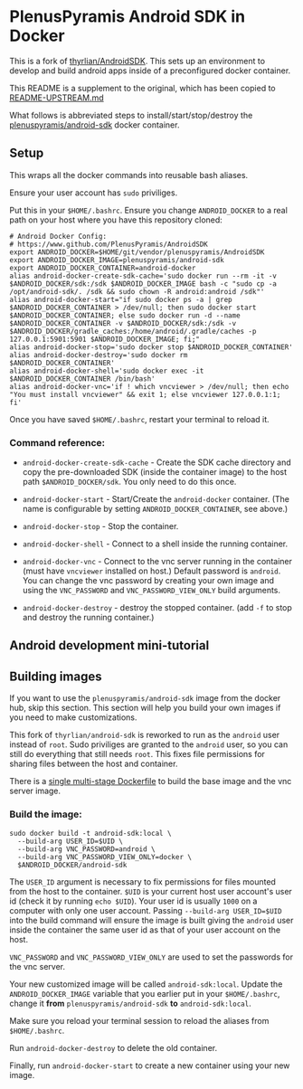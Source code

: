 # PlenusPyramis Android SDK in Docker

This is a fork of [thyrlian/AndroidSDK](https://github.com/thyrlian/AndroidSDK).
This sets up an environment to develop and build android apps inside of a
preconfigured docker container.

This README is a supplement to the original, which has been copied to
[README-UPSTREAM.md](README-UPSTREAM.md)

What follows is abbreviated steps to install/start/stop/destroy the
[plenuspyramis/android-sdk](https://hub.docker.com/r/plenuspyramis/android-sdk)
docker container.

## Setup

This wraps all the docker commands into reusable bash aliases.

Ensure your user account has `sudo` priviliges.

Put this in your `$HOME/.bashrc`. Ensure you change `ANDROID_DOCKER` to a real
path on your host where you have this repository cloned:

```
# Android Docker Config:
# https://www.github.com/PlenusPyramis/AndroidSDK
export ANDROID_DOCKER=$HOME/git/vendor/plenuspyramis/AndroidSDK
export ANDROID_DOCKER_IMAGE=plenuspyramis/android-sdk
export ANDROID_DOCKER_CONTAINER=android-docker
alias android-docker-create-sdk-cache='sudo docker run --rm -it -v $ANDROID_DOCKER/sdk:/sdk $ANDROID_DOCKER_IMAGE bash -c "sudo cp -a /opt/android-sdk/. /sdk && sudo chown -R android:android /sdk"'
alias android-docker-start="if sudo docker ps -a | grep $ANDROID_DOCKER_CONTAINER > /dev/null; then sudo docker start $ANDROID_DOCKER_CONTAINER; else sudo docker run -d --name $ANDROID_DOCKER_CONTAINER -v $ANDROID_DOCKER/sdk:/sdk -v $ANDROID_DOCKER/gradle_caches:/home/android/.gradle/caches -p 127.0.0.1:5901:5901 $ANDROID_DOCKER_IMAGE; fi;"
alias android-docker-stop='sudo docker stop $ANDROID_DOCKER_CONTAINER'
alias android-docker-destroy='sudo docker rm $ANDROID_DOCKER_CONTAINER'
alias android-docker-shell='sudo docker exec -it $ANDROID_DOCKER_CONTAINER /bin/bash'
alias android-docker-vnc='if ! which vncviewer > /dev/null; then echo "You must install vncviewer" && exit 1; else vncviewer 127.0.0.1:1; fi'
```

Once you have saved `$HOME/.bashrc`, restart your terminal to reload it.

### Command reference:

 * `android-docker-create-sdk-cache` - Create the SDK cache directory and copy
   the pre-downloaded SDK (inside the container image) to the host path
   `$ANDROID_DOCKER/sdk`. You only need to do this once.

 * `android-docker-start` - Start/Create the `android-docker` container. (The
   name is configurable by setting `ANDROID_DOCKER_CONTAINER`, see above.)

 * `android-docker-stop` - Stop the container.

 * `android-docker-shell` - Connect to a shell inside the running container.

 * `android-docker-vnc` - Connect to the vnc server running in the container
   (must have `vncviewer` installed on host.) Default password is `android`. You
   can change the vnc password by creating your own image and using the
   `VNC_PASSWORD` and `VNC_PASSWORD_VIEW_ONLY` build arguments.

 * `android-docker-destroy` - destroy the stopped container. (add `-f` to stop
   and destroy the running container.)

## Android development mini-tutorial



## Building images

If you want to use the `plenuspyramis/android-sdk` image from the docker hub,
skip this section. This section will help you build your own images if you need
to make customizations.

This fork of `thyrlian/android-sdk` is reworked to run as the `android` user
instead of `root`. Sudo priviliges are granted to the `android` user, so you can
still do everything that still needs `root`. This fixes file permissions for
sharing files between the host and container.

There is a [single multi-stage Dockerfile](android-sdk/Dockerfile) to build the
base image and the vnc server image.

### Build the image:

```
sudo docker build -t android-sdk:local \
  --build-arg USER_ID=$UID \
  --build-arg VNC_PASSWORD=android \
  --build-arg VNC_PASSWORD_VIEW_ONLY=docker \
  $ANDROID_DOCKER/android-sdk
```

The `USER_ID` argument is necessary to fix permissions for files mounted from
the host to the container. `$UID` is your current host user account's user id
(check it by running `echo $UID`). Your user id is usually `1000` on a computer
with only one user account. Passing `--build-arg USER_ID=$UID` into the build
command will ensure the image is built giving the `android` user inside the
container the same user id as that of your user account on the host.

`VNC_PASSWORD` and `VNC_PASSWORD_VIEW_ONLY` are used to set the passwords for
the vnc server.

Your new customized image will be called `android-sdk:local`. Update the
`ANDROID_DOCKER_IMAGE` variable that you earlier put in your `$HOME/.bashrc`,
change it **from** `plenuspyramis/android-sdk` **to** `android-sdk:local`.

Make sure you reload your terminal session to reload the aliases from
`$HOME/.bashrc`.

Run `android-docker-destroy` to delete the old container.

Finally, run `android-docker-start` to create a new container using your new
image.
